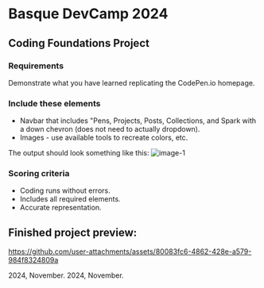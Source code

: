 # Basque DevCamp 2024
## Coding Foundations Project 

### Requirements
Demonstrate what you have learned replicating the CodePen.io homepage.

### Include these elements
- Navbar that includes "Pens, Projects, Posts, Collections, and Spark with a down chevron (does not need to actually dropdown).
- Images - use available tools to recreate colors, etc.

The output should look something like this:
![image-1](https://github.com/user-attachments/assets/e247ce25-67be-46df-bc25-7b83ed36e23c)

### Scoring criteria
- Coding runs without errors.
- Includes all required elements.
- Accurate representation.

## Finished project preview:
https://github.com/user-attachments/assets/80083fc6-4862-428e-a579-984f8324809a



2024, November.
2024, November.
